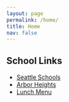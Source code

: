 ```yaml
---
layout: page
permalink: /home/
title: Home
nav: false
---
```


## School Links

- [Seattle Schools](https://www.seattleschools.org)
- [Arbor Heights](https://arborheightses.seattleschools.org)
- [Lunch Menu](https://www.seattleschools.org/cms/One.aspx?portalId=627&pageId=18528)